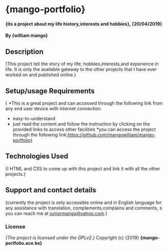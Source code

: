 # {mango-portfolio}
#### {its a project about my life history,interests and hobbies}, {20/04/2019}
#### By **{william mango}**
## Description
{This project tell the story of my life; hobbies,interests,and experience in life. It is only the available gateway to the other projects that I have ever worked on and published online.}
## Setup/usage Requirements
{ *This is a great project and can accessed through the following link from any end user device with internet connection.
* easy-to-understand
* just read the content and follow the instruction by clicking on the provided links to access other facilities
*you can access the project through the following link;https://github.com/mangowilliam/mango-portfolio}
## Technologies Used
{I HTML and CSS to come up with this project and link it with all the other projects.}
## Support and contact details
{currently the project is only accessible online and in English language for any assistance with translation, complements,complains and comments, s you can reach me at juniormango@yahoo.com.}
### License
*{The project is licensed under the GPLv2.}*
Copyright (c) {2019} **{mango-portfolio.ace.ke}**
